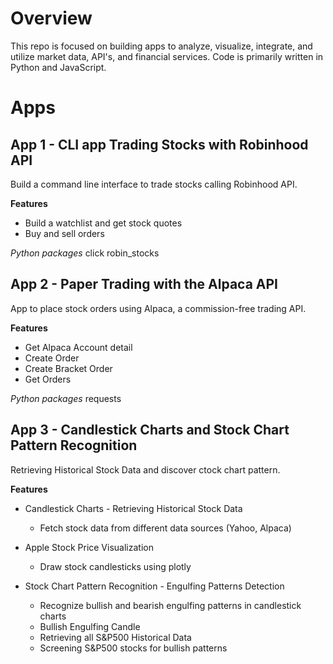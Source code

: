 # Overview

This repo is focused on building apps to analyze, visualize, integrate, and utilize market data, API's, and financial services. Code is primarily written in Python and JavaScript. 

# Apps

## App 1 - CLI app Trading Stocks with Robinhood API

Build a command line interface to trade stocks calling Robinhood API. 

**Features** 

- Build a watchlist and get stock quotes 
- Buy and sell orders

*Python packages*
click 
robin_stocks

## App 2 - Paper Trading with the Alpaca API

App to place stock orders using Alpaca, a commission-free trading API.

**Features** 

- Get Alpaca Account detail 
- Create Order
- Create Bracket Order
- Get Orders

*Python packages*
requests

## App 3 - Candlestick Charts and Stock Chart Pattern Recognition

Retrieving Historical Stock Data and discover ctock chart pattern.

**Features** 

* Candlestick Charts - Retrieving Historical Stock Data
    * Fetch stock data from different data sources (Yahoo, Alpaca)

* Apple Stock Price Visualization
    * Draw stock candlesticks using plotly

* Stock Chart Pattern Recognition - Engulfing Patterns Detection
    * Recognize bullish and bearish engulfing patterns in candlestick charts
    * Bullish Engulfing Candle 
    * Retrieving all S&P500 Historical Data
    * Screening S&P500 stocks for bullish patterns